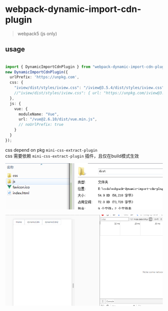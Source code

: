 # webpack-dynamic-import-cdn-plugin

> webpack5 (js only)
## usage

``` ts 

import { DynamicImportCdnPlugin } from "webpack-dynamic-import-cdn-plugin";
new DynamicImportCdnPlugin({
  urlPrefix: 'https://unpkg.com',
  css: {
    "iview/dist/styles/iview.css": "/iview@3.5.4/dist/styles/iview.css"
    //"iview/dist/styles/iview.css": { url: "https://unpkg.com/iview@3.5.4/dist/styles/iview.css", noUrlPrefix: true }
  },
  js: {
    vue: {
      moduleName: "Vue",
      url: "/vue@2.6.10/dist/vue.min.js",
      // noUrlPrefix: true
    }
  }
});
```

css depend on pkg `mini-css-extract-plugin`  
css 需要依赖 `mini-css-extract-plugin` 插件，且仅在build模式生效

![size](https://raw.githubusercontent.com/aoi-umi/note/master/git%E6%96%87%E6%A1%A3/webpack-dynamic-import-cdn-plugin/size.png)

![example-vue](https://raw.githubusercontent.com/aoi-umi/note/master/git%E6%96%87%E6%A1%A3/webpack-dynamic-import-cdn-plugin/sample-vue.gif)
